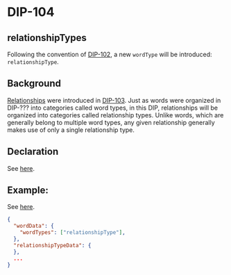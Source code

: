 DIP-104
======

relationshipTypes
------------------------------

Following the convention of [DIP-102](102.md), a new `wordType` will be introduced: `relationshipType`.

## Background

[Relationships](../../glossary/relationship.md) were introduced in [DIP-103](103.md). Just as words were organized in DIP-??? into categories called word types, in this DIP, relationships will be organized into categories called relationship types. Unlike words, which are generally belong to multiple word types, any given relationship generally makes use of only a single relationship type.

## Declaration

See [here](declarations/relationshipType.md).

## Example:

See [here](examples/relationshipTypes).

```json
{
  "wordData": {
    "wordTypes": ["relationshipType"],
  },
  "relationshipTypeData": {
  },
  ...
}
```
